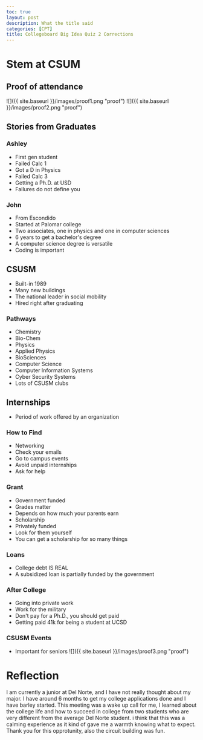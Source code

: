 ```yaml
---
toc: true
layout: post
description: What the title said
categories: [CPT]
title: Collegeboard Big Idea Quiz 2 Corrections
---
```


# Stem at CSUM
## Proof of attendance
![]({{ site.baseurl }}/images/proof1.png "proof")
![]({{ site.baseurl }}/images/proof2.png "proof")
 ## Stories from Graduates
### Ashley
- First gen student
- Failed Calc 1
- Got a D in Physics
- Failed Calc 3
- Getting a Ph.D. at USD
- Failures do not define you
### John
- From Escondido
- Started at Palomar college
- Two associates, one in physics and one in computer sciences
- 6 years to get a bachelor's degree
- A computer science degree is versatile
- Coding is important
## CSUSM
- Built-in 1989
- Many new buildings
- The national leader in social mobility
- Hired right after graduating
### Pathways
- Chemistry
- Bio-Chem
- Physics
- Applied Physics
- BioSciences
- Computer Science
- Computer Information Systems
- Cyber Security Systems
- Lots of CSUSM clubs
## Internships
- Period of work offered by an organization
### How to Find
- Networking
- Check your emails
- Go to campus events
- Avoid unpaid internships
- Ask for help
### Grant
- Government funded 
- Grades matter
- Depends on how much your parents earn
- Scholarship
- Privately funded
- Look for them yourself
- You can get a scholarship for so many things
### Loans
- College debt IS REAL
- A subsidized loan is partially funded by the government
### After College
- Going into private work
- Work for the military
- Don't pay for a Ph.D., you should get paid
- Getting paid 41k for being a student at UCSD
### CSUSM Events
- Important for seniors
![]({{ site.baseurl }}/images/proof3.png "proof")
# Reflection
I am currently a junior at Del Norte, and I have not really thought about my major. I have around 6 months to get my college applications done and I have barley started. This meeting was a wake up call for me, I learned about the college life and how to succeed in college from two students who are very different from the average Del Norte student. i think that this was a calming experience as it kind of gave me a warmth knowing what to expect. Thank you for this opprotunity, also the circuit building was fun.